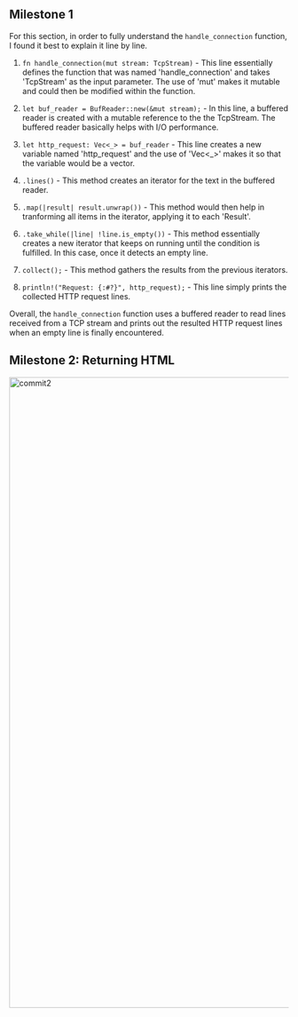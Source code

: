 ## Milestone 1

For this section, in order to fully understand the `handle_connection` function, I found it best to explain it line by line. 

1. `fn handle_connection(mut stream: TcpStream)` - This line essentially defines the function that was named 'handle_connection' and takes 'TcpStream' as the input parameter. The use of 'mut' makes it mutable and could then be modified within the function.

2. `let buf_reader = BufReader::new(&mut stream);` - In this line, a buffered reader is created with a mutable reference to the the TcpStream. The buffered reader basically helps with I/O performance.

3. `let http_request: Vec<_> = buf_reader` - This line creates a new variable named 'http_request' and the use of 'Vec<_>' makes it so that the variable would be a vector.

4. `.lines()` - This method creates an iterator for the text in the buffered reader.

5. `.map(|result| result.unwrap())` - This method would then help in tranforming all items in the iterator, applying it to each 'Result'.

6. `.take_while(|line| !line.is_empty())` - This method essentially creates a new iterator that keeps on running until the condition is fulfilled. In this case, once it detects an empty line.

7. `collect();` - This method gathers the results from the previous iterators.

8. `println!("Request: {:#?}", http_request);` - This line simply prints the collected HTTP request lines.

Overall, the `handle_connection` function uses a buffered reader to read lines received from a TCP stream and prints out the resulted HTTP request lines when an empty line is finally encountered.

## Milestone 2: Returning HTML

<img width="1136" alt="commit2" src="https://github.com/PascalPahlevi/advprog-module6/assets/143638456/eb498c8c-7435-4b1d-aaf9-feeb6967cc0a">
